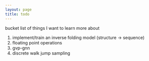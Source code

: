 ```yaml
---
layout: page
title: todo
---
```

bucket list of things I want to learn more about
1. implement/train an inverse folding model (structure -> sequence)
2. floating point operations
3. gvp-gnn
4. discrete walk jump sampling